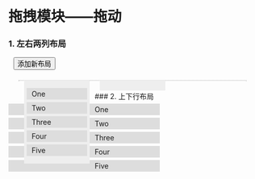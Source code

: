 # 拖拽模块——拖动
### 1. 左右两列布局
<div class="example_container">
    <style class="example_css">
    ul{
		list-style: none outside none;
		margin: 0;
		padding: 0;
	}
	li{
		background: #ddd;
		margin: 5px;
		padding: 3px 10px;
		width: 300px;
		word-break:break-all;
	}
	.layout-horizontal{width: 450px;border: 1px dotted #ccc;margin: 20px;}
	.layout-horizontal ul{
		float: left; background: #eee;
		display: inline;
		width: 130px;
		margin: 0 10px;
		padding: 0px;
		padding: 10px 0;}
	.layout-horizontal ul li{width: 100px;}
	.container ul li.drag_placeholder{
		border: 2px dotted #000;
		padding: 1px 8px;
		text-indent: -2000px;
		background: none;
	}
    </style>
    <div class="example_html">
    	<input type="button" value="添加新布局" style="margin-left: 10px;" id="btn-addlayout"/>
    	<br/>
		<div class="container layout-horizontal clearfix">
			<ul>
				<li>One</li>
				<li>Two</li>
				<li>Three</li>
				<li>Four</li>
				<li>Five</li>
			</ul>
			<ul></ul>
		</div>
    </div>
    <script class="example_js">
    W.use('j/m_drag',function(Drag){
		/*************布局****************/
		// 1.左右两列布局
		var layout1 = new Drag({
			'container': '.layout-horizontal',
			'animal': 200,
			'getLayoutContainer': function($dragHandle){
				if($dragHandle && $dragHandle.length > 0){
					return $dragHandle.closest('ul');
				}
				else{
					return $('.layout-horizontal ul')
				}			
			},
			'dragHandle': '.layout-horizontal li'
		}).layout();
		$('#btn-addlayout').click(function(){
			layout1.addLayout($('<ul>'));
			$(this).remove();
		});
	});
    </script>
</div>
### 2. 上下行布局
<div class="example_container">
    <style class="example_css">
    .layout-vertical{
		width: 270px;
		margin: 20px;
		border: 1px dotted #ccc;
	}
	.layout-vertical p{
		padding: 0;
		margin: 0;
	}
	.layout-vertical li div{
		height: 20px;
		margin: -3px -10px;
		margin-bottom: 5px;
		background-color: #ccc;
	}

	.layout-vertical .drag_placeholder{
		border: 2px dotted #333;
		margin: 5px;
		padding: 1px 10px;
		width: 296px;
		color: none;
		display: block;
	}
	.layout-vertical .drag_placeholder div{
		background: none;
	}
	.layout-vertical .drag_placeholder p{
		text-indent: -20000px;
	}
	.layout-vertical ul{
		width: 100%;
		float: left;
		margin: 5px 0;
		padding: 10px 0;
		background-color: #eee;
	}
	.layout-vertical li,
	.layout-vertical .drag_placeholder{
		float: left;
		display: inline;
		width: 60px;
	}
	.layout-vertical .drag_placeholder{
		width: 56px;
	}
    </style>
    <div class="example_html">
    	<div class="layout-vertical clearfix">
			<ul>
				<li data='1'><div></div><p>OneOne</p></li>
			</ul>
			<ul>
				<li data='10'><div></div><p>again1</p></li>
			</ul>
			<ul>
				<li data='11'><div></div><p>One 1</p></li>
				<li data='12'><div></div><p>Two 1</p></li>
				<li data='13'><div></div><p>Three 1</p></li>
				<li data='14'><div></div><p>Four 1</p></li>
				<li data='15'><div></div><p>Five 1</p></li>
				<li data='16' data-notlayout=true><div></div><p><a href="javascript:;">dont layout 1</a></p></li>
			</ul>
			<ul>
				<li data='111'><div></div><p>One 2</p></li>
			</ul>
		</div>
    </div>
    <script class="example_js">
   	W.use('j/m_drag',function(Drag){
    	//2.上下行布局
		var layout2 = new Drag({
			'container': '.layout-vertical',
			'animal': 200,
			'getLayoutContainer': function($dragHandle){
				if($dragHandle && $dragHandle.length > 0){
					return $dragHandle.closest('ul');
				}
				else{
					return $('.layout-vertical ul')
				}			
			},
			'getMoveHandle': function(){
				return $(this).parent();
			},
			'dragHandle': '.layout-vertical li div'
		}).layout();

		setTimeout(function(){
			//这里要外部控制添加顺序，Drag内容维持拖动元素索引
			var tempDrag = $('.layout-vertical li:first').clone().appendTo($('.layout-vertical ul:first')).find('div');
			
			layout2.addDrag(tempDrag);

			setTimeout(function(){
				layout2.removeDrag(tempDrag);
			},2000);
		},1000);
	});
    </script>
</div>
### 3. 上下一列(普通)布局
<div class="example_container">
    <style class="example_css">
    .layout-common{
		width: 300px;
		margin: 20px;
		border: 1px dotted #ccc;
	}
	.layout-common li{
		width: 280px;
		margin-left: 0;
		margin-right: 0;
	}
	.layout-common .drag_placeholder{
		border: 2px dotted #000;
		padding: 1px 8px;
		text-indent: -2000px;
		background: none;
	}
    </style>
    <div class="example_html">
    	<ul class="container layout-common">
			<li>One</li>
			<li>Two</li>
			<li>Three</li>
			<li>Four</li>
			<li>Five</li>
		</ul>
    </div>
    <script class="example_js">
    W.use('j/m_drag',function(Drag){
	    //普通布局
		new Drag({
			'container': '.layout-common',
			'dragHandle': '.layout-common li'
		}).layout();
	});
    </script>
</div>

<script>W.use(W.data.base+'../../libs/js/m_show_code');</script>